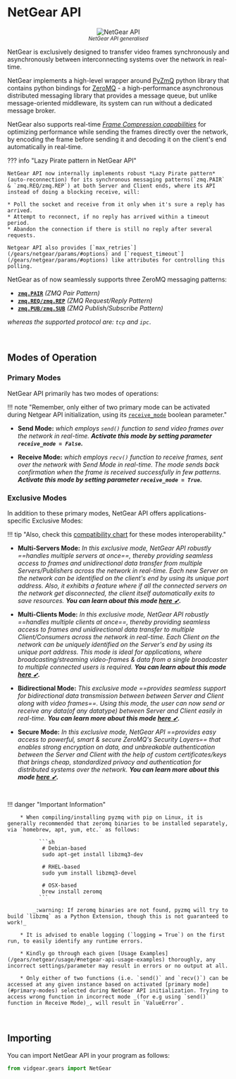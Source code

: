 <!--
===============================================
vidgear library source-code is deployed under the Apache 2.0 License:

Copyright (c) 2019-2020 Abhishek Thakur(@abhiTronix) <abhi.una12@gmail.com>

Licensed under the Apache License, Version 2.0 (the "License");
you may not use this file except in compliance with the License.
You may obtain a copy of the License at

   http://www.apache.org/licenses/LICENSE-2.0

Unless required by applicable law or agreed to in writing, software
distributed under the License is distributed on an "AS IS" BASIS,
WITHOUT WARRANTIES OR CONDITIONS OF ANY KIND, either express or implied.
See the License for the specific language governing permissions and
limitations under the License.
===============================================
-->

# NetGear API 

<p align="center">
  <img src="assets/images/netgear.png" alt="NetGear API" title="Designed by Abhishek Thakur(@abhiTronix), under CC-BY-NC-SA 4.0 License"/>
  <br>
  <sub><i>NetGear API generalised</i></sub>
</p>


NetGear is exclusively designed to transfer video frames synchronously and asynchronously between interconnecting systems over the network in real-time.

NetGear implements a high-level wrapper around [PyZmQ](https://github.com/zeromq/pyzmq) python library that contains python bindings for [ZeroMQ](http://zeromq.org/) - a high-performance asynchronous distributed messaging library that provides a message queue, but unlike message-oriented middleware, its system can run without a dedicated message broker. 

NetGear also supports real-time [*Frame Compression capabilities*](/gears/netgear/advanced/compression/) for optimizing performance while sending the frames directly over the network, by encoding the frame before sending it and decoding it on the client's end automatically in real-time.

??? info "Lazy Pirate pattern in NetGear API"

	NetGear API now internally implements robust *Lazy Pirate pattern* (auto-reconnection) for its synchronous messaging patterns(`zmq.PAIR` & `zmq.REQ/zmq.REP`) at both Server and Client ends, where its API instead of doing a blocking receive, will:

	* Poll the socket and receive from it only when it's sure a reply has arrived.
	* Attempt to reconnect, if no reply has arrived within a timeout period.
	* Abandon the connection if there is still no reply after several requests.

	Netgear API also provides [`max_retries`](/gears/netgear/params/#options) and [`request_timeout`](/gears/netgear/params/#options) like attributes for controlling this polling.
 

NetGear as of now seamlessly supports three ZeroMQ messaging patterns:

* [**`zmq.PAIR`**](https://learning-0mq-with-pyzmq.readthedocs.io/en/latest/pyzmq/patterns/pair.html) _(ZMQ Pair Pattern)_ 
* [**`zmq.REQ/zmq.REP`**](https://learning-0mq-with-pyzmq.readthedocs.io/en/latest/pyzmq/patterns/client_server.html) _(ZMQ Request/Reply Pattern)_
* [**`zmq.PUB/zmq.SUB`**](https://learning-0mq-with-pyzmq.readthedocs.io/en/latest/pyzmq/patterns/pubsub.html) _(ZMQ Publish/Subscribe Pattern)_

_whereas the supported protocol are: `tcp` and `ipc`_.


&nbsp; 

## Modes of Operation

### Primary Modes

NetGear API primarily has two modes of operations:

!!! note "Remember, only either of two primary mode can be activated during Netgear API initialization, using its [`receive_mode`](/gears/netgear/params/#receive_mode) boolean parameter."

* **Send Mode:** _which employs `send()` function to send video frames over the network in real-time. **Activate this mode by setting parameter `receive_mode = False`.**_
  
* **Receive Mode:** _which employs `recv()` function to receive frames, sent over the network with *Send Mode* in real-time. The mode sends back confirmation when the frame is received successfully in few patterns. **Activate this mode by setting parameter `receive_mode = True`.**_

### Exclusive Modes

In addition to these primary modes, NetGear API offers applications-specific Exclusive Modes:

!!! tip "Also, check this [compatibility chart](/help/netgear_faqs/#what-exclusive-modes-are-compatible-with-each-other-in-netgear-api) for these modes interoperability."

* **Multi-Servers Mode:** _In this exclusive mode, NetGear API robustly ==handles multiple servers at once==, thereby providing seamless access to frames and unidirectional data transfer from multiple Servers/Publishers across the network in real-time. Each new Server on the network can be identified on the client's end by using its unique port address. Also, it exhibits a feature where if all the connected servers on the network get disconnected, the client itself automatically exits to save resources. **You can learn about this mode [here ➶](/gears/netgear/advanced/multi_server/).**_

* **Multi-Clients Mode:** _In this exclusive mode, NetGear API robustly ==handles multiple clients at once==, thereby providing seamless access to frames and unidirectional data transfer to multiple Client/Consumers across the network in real-time. Each Client on the network can be uniquely identified on the Server's end by using its unique port address. This mode is ideal for applications, where broadcasting/streaming video-frames & data from a single broadcaster to multiple connected users is required. **You can learn about this mode [here ➶](/gears/netgear/advanced/multi_client/).**_

* **Bidirectional Mode:** _This exclusive mode ==provides seamless support for bidirectional data transmission between between Server and Client along with video frames==. Using this mode, the user can now send or receive any data(of any datatype) between Server and Client easily in real-time. **You can learn more about this mode [here ➶](/gears/netgear/advanced/bidirectional_mode/).**_

* **Secure Mode:** _In this exclusive mode, NetGear API ==provides easy access to powerful, smart & secure ZeroMQ's Security Layers== that enables strong encryption on data, and unbreakable authentication between the Server and Client with the help of custom certificates/keys that brings cheap, standardized privacy and authentication for distributed systems over the network. **You can learn more about this mode [here ➶](/gears/netgear/advanced/secure_mode/).**_

&nbsp; 



!!! danger "Important Information"  

		* When compiling/installing pyzmq with pip on Linux, it is generally recommended that zeromq binaries to be installed separately, via `homebrew, apt, yum, etc.` as follows:

			  ```sh
			   # Debian-based
			   sudo apt-get install libzmq3-dev
			    
			   # RHEL-based
			   sudo yum install libzmq3-devel

			   # OSX-based
			   brew install zeromq
			  ```

		  	_:warning: If zeromq binaries are not found, pyzmq will try to build `libzmq` as a Python Extension, though this is not guaranteed to work!_

		* It is advised to enable logging (`logging = True`) on the first run, to easily identify any runtime errors.

		* Kindly go through each given [Usage Examples](/gears/netgear/usage/#netgear-api-usage-examples) thoroughly, any incorrect settings/parameter may result in errors or no output at all.

		* Only either of two functions (i.e. `send()` and `recv()`) can be accessed at any given instance based on activated [primary mode](#primary-modes) selected during NetGear API initialization. Trying to access wrong function in incorrect mode _(for e.g using `send()` function in Receive Mode)_, will result in `ValueError`.

&nbsp; 

## Importing

You can import NetGear API in your program as follows:

```python
from vidgear.gears import NetGear
```

&nbsp; 